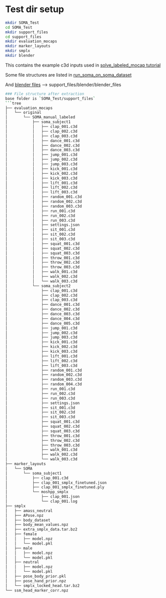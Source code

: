 # Test dir setup

```bash
mkdir SOMA_Test
cd SOMA_Test
mkdir support_files
cd support_files
mkdir evaluation_mocaps
mkdir marker_layouts
mkdir smplx
mkdir blender
```

This contains the example c3d inputs used in [solve_labeled_mocap tutorial](https://github.com/nghorbani/soma/blob/main/src/tutorials/solve_labeled_mocap.ipynb)

Some file structures are listed in [run_soma_on_soma_dataset](https://github.com/nghorbani/soma/blob/main/src/tutorials/run_soma_on_soma_dataset.ipynb)

And [blender files](https://github.com/nghorbani/soma/issues/18) --> support_files/blender/blender_files

```bash
### File structure after extraction 
base folder is `SOMA_Test/support_files`
```tree
├── evaluation_mocaps
│   └── original
│       └── SOMA_manual_labeled
│           ├── soma_subject1
│           │   ├── clap_001.c3d
│           │   ├── clap_002.c3d
│           │   ├── clap_003.c3d
│           │   ├── dance_001.c3d
│           │   ├── dance_002.c3d
│           │   ├── dance_003.c3d
│           │   ├── jump_001.c3d
│           │   ├── jump_002.c3d
│           │   ├── jump_003.c3d
│           │   ├── kick_001.c3d
│           │   ├── kick_002.c3d
│           │   ├── kick_003.c3d
│           │   ├── lift_001.c3d
│           │   ├── lift_002.c3d
│           │   ├── lift_003.c3d
│           │   ├── random_001.c3d
│           │   ├── random_002.c3d
│           │   ├── random_003.c3d
│           │   ├── run_001.c3d
│           │   ├── run_002.c3d
│           │   ├── run_003.c3d
│           │   ├── settings.json
│           │   ├── sit_001.c3d
│           │   ├── sit_002.c3d
│           │   ├── sit_003.c3d
│           │   ├── squat_001.c3d
│           │   ├── squat_002.c3d
│           │   ├── squat_003.c3d
│           │   ├── throw_001.c3d
│           │   ├── throw_002.c3d
│           │   ├── throw_003.c3d
│           │   ├── walk_001.c3d
│           │   ├── walk_002.c3d
│           │   └── walk_003.c3d
│           └── soma_subject2
│               ├── clap_001.c3d
│               ├── clap_002.c3d
│               ├── clap_003.c3d
│               ├── dance_001.c3d
│               ├── dance_002.c3d
│               ├── dance_003.c3d
│               ├── dance_004.c3d
│               ├── dance_005.c3d
│               ├── jump_001.c3d
│               ├── jump_002.c3d
│               ├── jump_003.c3d
│               ├── kick_001.c3d
│               ├── kick_002.c3d
│               ├── kick_003.c3d
│               ├── lift_001.c3d
│               ├── lift_002.c3d
│               ├── lift_003.c3d
│               ├── random_001.c3d
│               ├── random_002.c3d
│               ├── random_003.c3d
│               ├── random_004.c3d
│               ├── run_001.c3d
│               ├── run_002.c3d
│               ├── run_003.c3d
│               ├── settings.json
│               ├── sit_001.c3d
│               ├── sit_002.c3d
│               ├── sit_003.c3d
│               ├── squat_001.c3d
│               ├── squat_002.c3d
│               ├── squat_003.c3d
│               ├── throw_001.c3d
│               ├── throw_002.c3d
│               ├── throw_003.c3d
│               ├── walk_001.c3d
│               ├── walk_002.c3d
│               └── walk_003.c3d
├── marker_layouts
│   └── SOMA
│       └── soma_subject1
│           ├── clap_001.c3d
│           ├── clap_001_smplx_finetuned.json
│           ├── clap_001_smplx_finetuned.ply
│           └── moshpp_smplx
│               ├── clap_001.json
│               └── clap_001.log
├── smplx
│   ├── amass_neutral
│   ├── APose.npz
│   ├── body_dataset
│   ├── body_mean_values.npz
│   ├── extra_smplx_data.tar.bz2
│   ├── female
│   │   ├── model.npz
│   │   └── model.pkl
│   ├── male
│   │   ├── model.npz
│   │   └── model.pkl
│   ├── neutral
│   │   ├── model.npz
│   │   └── model.pkl
│   ├── pose_body_prior.pkl
│   ├── pose_hand_prior.npz
│   └── smplx_locked_head.tar.bz2
└── ssm_head_marker_corr.npz

```